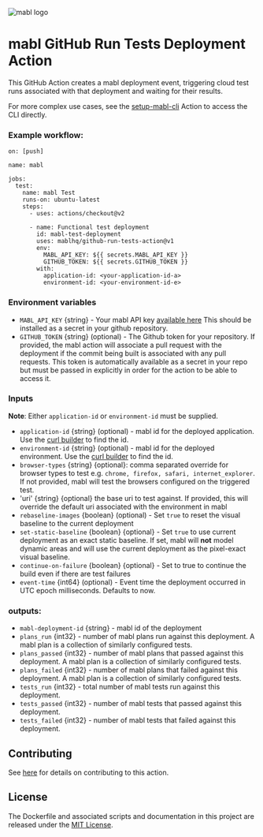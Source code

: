 ![mabl logo](https://avatars3.githubusercontent.com/u/25963599?s=100&v=4)

# mabl GitHub Run Tests Deployment Action

This GitHub Action creates a mabl deployment event, triggering cloud
test runs associated with that deployment and waiting for their results.

For more complex use cases, see the [setup-mabl-cli](https://github.com/marketplace/actions/setup-mabl-cli) Action to access the CLI directly.

### Example workflow:

```
on: [push]

name: mabl

jobs:
  test:
    name: mabl Test
    runs-on: ubuntu-latest
    steps:
      - uses: actions/checkout@v2

      - name: Functional test deployment
        id: mabl-test-deployment
        uses: mablhq/github-run-tests-action@v1
        env:
          MABL_API_KEY: ${{ secrets.MABL_API_KEY }}
          GITHUB_TOKEN: ${{ secrets.GITHUB_TOKEN }}
        with:
          application-id: <your-application-id-a>
          environment-id: <your-environment-id-e>
```

### Environment variables

- `MABL_API_KEY` {string} - Your mabl API key
  [available here](https://app.mabl.com/workspaces/-/settings/apis) This should
  be installed as a secret in your github repository.
- `GITHUB_TOKEN` {string} (optional) - The Github token for your repository. If
  provided, the mabl action will associate a pull request with the deployment if
  the commit being built is associated with any pull requests. This token is
  automatically available as a secret in your repo but must be passed in
  explicitly in order for the action to be able to access it.

### Inputs

**Note**: Either `application-id` or `environment-id` must be supplied.

- `application-id` {string} (optional) - mabl id for the deployed application.
  Use the
  [curl builder](https://app.mabl.com/workspaces/-/settings/apis#api-docs-selector-dropdown-button)
  to find the id.
- `environment-id` {string} (optional) - mabl id for the deployed environment.
  Use the
  [curl builder](https://app.mabl.com/workspaces/-/settings/apis#api-docs-selector-dropdown-button)
  to find the id.
- `browser-types` {string} {optional}: comma separated override for browser
  types to test e.g. `chrome, firefox, safari, internet_explorer`. If not
  provided, mabl will test the browsers configured on the triggered test.
- 'uri' {string} {optional} the base uri to test against. If provided, this will
  override the default uri associated with the environment in mabl
- `rebaseline-images` {boolean} (optional) - Set `true` to reset the visual
  baseline to the current deployment
- `set-static-baseline` {boolean} {optional} - Set `true` to use current
  deployment as an exact static baseline. If set, mabl will **not** model
  dynamic areas and will use the current deployment as the pixel-exact visual
  baseline.
- `continue-on-failure` {boolean} {optional} - Set to true to continue the build
  even if there are test failures
- `event-time` {int64} (optional) - Event time the deployment occurred in UTC
  epoch milliseconds. Defaults to now.

### outputs:

- `mabl-deployment-id` {string} - mabl id of the deployment
- `plans_run` {int32} - number of mabl plans run against this deployment. A mabl
  plan is a collection of similarly configured tests.
- `plans_passed` {int32} - number of mabl plans that passed against this
  deployment. A mabl plan is a collection of similarly configured tests.
- `plans_failed` {int32} - number of mabl plans that failed against this
  deployment. A mabl plan is a collection of similarly configured tests.
- `tests_run` {int32} - total number of mabl tests run against this deployment.
- `tests_passed` {int32} - number of mabl tests that passed against this
  deployment.
- `tests_failed` {int32} - number of mabl tests that failed against this
  deployment.


## Contributing

See [here](CONTRIBUTING.md) for details on contributing to this action.

## License

The Dockerfile and associated scripts and documentation in this project are
released under the [MIT License](LICENSE).
